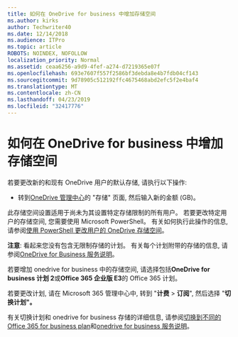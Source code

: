 ```yaml
---
title: 如何在 OneDrive for business 中增加存储空间
ms.author: kirks
author: Techwriter40
ms.date: 12/14/2018
ms.audience: ITPro
ms.topic: article
ROBOTS: NOINDEX, NOFOLLOW
localization_priority: Normal
ms.assetid: ceaa6256-a9d9-4fef-a274-d7219365e07f
ms.openlocfilehash: 693e7607f557f2586bf3debda8e4b7fdb04cf143
ms.sourcegitcommit: 9d78905c512192ffc4675468abd2efc5f2e4baf4
ms.translationtype: MT
ms.contentlocale: zh-CN
ms.lasthandoff: 04/23/2019
ms.locfileid: "32417776"
---
```

# <a name="how-to-increase-storage-in-onedrive-for-business"></a>如何在 OneDrive for business 中增加存储空间

若要更改新的和现有 OneDrive 用户的默认存储, 请执行以下操作:
  
- 转到[OneDrive 管理中心](https://admin.onedrive.com/?v=StorageSettings)的 "存储" 页面, 然后输入新的金额 (GB)。
    
此存储空间设置适用于尚未为其设置特定存储限制的所有用户。 若要更改特定用户的存储空间, 您需要使用 Microsoft PowerShell。 有关如何执行此操作的信息, 请参阅[使用 PowerShell 更改用户的 OneDrive 存储空间](https://go.microsoft.com/fwlink/?linkid=866402)。 
  
 **注意**: 看起来您没有包含无限制存储的计划。 有关每个计划附带的存储的信息, 请参阅[OneDrive for Business 服务说明](https://go.microsoft.com/fwlink/p/?LinkID=826071)。
  
若要增加 onedrive for business 中的存储空间, 请选择包括**OneDrive for business 计划 2**或**Office 365 企业版 E3**的 Office 365 计划。 
  
若要更改计划, 请在 Microsoft 365 管理中心中, 转到 "**计费** \> **订阅**", 然后选择 "**切换计划"。**
  
有关切换计划和 onedrive for business 存储的详细信息, 请参阅[切换到不同的 Office 365 for business plan](https://go.microsoft.com/fwlink/?LinkId=2031117)和[onedrive for business 服务说明](https://go.microsoft.com/fwlink/?LinkId-2031122)。
  

